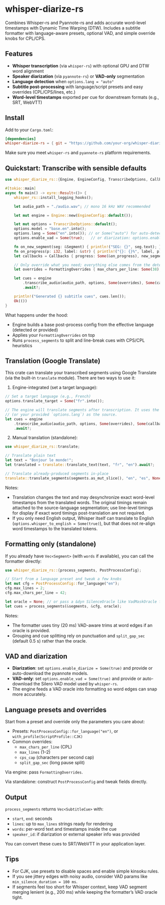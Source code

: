 # whisper-diarize-rs
Combines Whisper-rs and Pyannote-rs and adds accurate word-level timestamps with Dynamic Time Warping (DTW). Includes a subtitle formatter with language-aware presets, optional VAD, and simple override knobs for CPL/CPS.

## Features

- __Whisper transcription__ (via `whisper-rs`) with optional GPU and DTW word alignment
- __Speaker diarization__ (via `pyannote-rs`) or __VAD-only__ segmentation
- __Language detection__ when `options.lang = "auto"`
- __Subtitle post-processing__ with language/script presets and easy overrides (CPL/CPS/lines, etc.)
- __Word-level timestamps__ exported per cue for downstream formats (e.g., SRT, WebVTT)

## Install

Add to your `Cargo.toml`:

```toml
[dependencies]
whisper-diarize-rs = { git = "https://github.com/your-org/whisper-diarize-rs" }
```

Make sure you meet `whisper-rs` and `pyannote-rs` platform requirements.

## Quickstart: Transcribe with sensible defaults

```rust
use whisper_diarize_rs::{Engine, EngineConfig, TranscribeOptions, Callbacks, Segment, FormattingOverrides};

#[tokio::main]
async fn main() -> eyre::Result<()> {
    whisper_rs::install_logging_hooks();

    let audio_path = "./audio.wav"; // mono 16 kHz WAV recommended

    let mut engine = Engine::new(EngineConfig::default());

    let mut options = TranscribeOptions::default();
    options.model = "base.en".into();
    options.lang = Some("en".into()); // or Some("auto") for auto-detect
    options.enable_vad = Some(true);   // or diarization: options.enable_diarize = Some(true)

    fn on_new_segment(seg: &Segment) { println!("SEG: {}", seg.text); }
    fn on_progress(p: i32, label: &str) { println!("{}: {}%", label, p); }
    let callbacks = Callbacks { progress: Some(&on_progress), new_segment_callback: Some(&on_new_segment), is_cancelled: None };

    // Only override what you need; everything else comes from the detected (or specified) language preset
    let overrides = FormattingOverrides { max_chars_per_line: Some(38), max_lines: Some(2), ..Default::default() };

    let cues = engine
        .transcribe_audio(audio_path, options, Some(overrides), Some(callbacks))
        .await?;

    println!("Generated {} subtitle cues", cues.len());
    Ok(())
}
```

What happens under the hood:

- Engine builds a base post-process config from the effective language (detected or provided)
- Applies your `FormattingOverrides` on top
- Runs `process_segments` to split and line-break cues with CPS/CPL heuristics

## Translation (Google Translate)

This crate can translate your transcribed segments using Google Translate (via the built-in `translate` module). There are two ways to use it:

1) Engine-integrated (set a target language):

```rust
// Set a target language (e.g., French)
options.translate_target = Some("fr".into());

// The engine will translate segments after transcription. It uses the detected language
// (or your provided `options.lang`) as the source.
let cues = engine
    .transcribe_audio(audio_path, options, Some(overrides), Some(callbacks))
    .await?;
```

2) Manual translation (standalone):

```rust
use whisper_diarize_rs::translate;

// Translate plain text
let text = "Bonjour le monde!";
let translated = translate::translate_text(text, "fr", "en").await?;

// Translate already-produced segments in-place
translate::translate_segments(segments.as_mut_slice(), "en", "es", None).await?;
```

Notes:

- Translation changes the text and may desynchronize exact word-level timestamps from the translated words. The original timings remain attached to the source-language segmentation; use line-level timings for display if exact word timings post-translation are not required.
- If you only need English output, Whisper itself can translate to English (`options.whisper_to_english = Some(true)`), but that does not re-align word timestamps to the translated tokens.

## Formatting only (standalone)

If you already have `Vec<Segment>` (with `words` if available), you can call the formatter directly:

```rust
use whisper_diarize_rs::{process_segments, PostProcessConfig};

// Start from a language preset and tweak a few knobs
let mut cfg = PostProcessConfig::for_language("en");
cfg.max_lines = 2;
cfg.max_chars_per_line = 42;

let oracle = None; // or pass a &dyn SilenceOracle like VadMaskOracle for edge trims
let cues = process_segments(&segments, &cfg, oracle);
```

Notes:

- The formatter uses tiny (20 ms) VAD-aware trims at word edges if an oracle is provided.
- Grouping and cue splitting rely on punctuation and `split_gap_sec` (default 0.5 s) rather than the oracle.

## VAD and diarization

- __Diarization__: set `options.enable_diarize = Some(true)` and provide or auto-download the pyannote models.
- __VAD-only__: set `options.enable_vad = Some(true)` and provide or auto-download the Silero VAD model used by `whisper-rs`.
- The engine feeds a VAD oracle into formatting so word edges can snap more accurately.

## Language presets and overrides

Start from a preset and override only the parameters you care about:

- Presets: `PostProcessConfig::for_language("en")`, or `with_profile(ScriptProfile::CJK)`
- Common overrides:
  - `max_chars_per_line` (CPL)
  - `max_lines` (1–2)
  - `cps_cap` (characters per second cap)
  - `split_gap_sec` (long pause split)

Via engine: pass `FormattingOverrides`.

Via standalone: construct `PostProcessConfig` and tweak fields directly.

## Output

`process_segments` returns `Vec<SubtitleCue>` with:

- `start`, `end`: seconds
- `lines`: up to `max_lines` strings ready for rendering
- `words`: per-word text and timestamps inside the cue
- `speaker_id`: if diarization or external speaker info was provided

You can convert these cues to SRT/WebVTT in your application layer.

## Tips

- For CJK, use presets to disable spaces and enable simple kinsoku rules.
- If you see jittery edges with noisy audio, consider VAD params like `min_silence_duration = 100 ms`.
- If segments feel too short for Whisper context, keep VAD segment merging lenient (e.g., 200 ms) while keeping the formatter’s VAD oracle tight.
